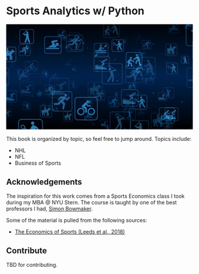 # Sports Analytics w/ Python

![img](./sports-analytics-with-python/img/landing-page-motionary.png)

This book is organized by topic, so feel free to jump around. Topics include:

+ NHL
+ NFL
+ Business of Sports

## Acknowledgements

The inspiration for this work comes from a Sports Economics class I took during my MBA @ NYU Stern. The course is taught by one of the best professors I had, [Simon Bowmaker](https://www.stern.nyu.edu/faculty/bio/simon-bowmaker).

Some of the material is pulled from the following sources:

+ [The Economics of Sports (Leeds et al., 2018)](https://www.routledge.com/The-Economics-of-Sports/Leeds-Allmen-Matheson/p/book/9781138052161)

## Contribute

TBD for contributing. 